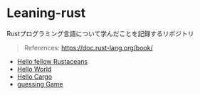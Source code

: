 # Leaning-rust

Rustプログラミング言語について学んだことを記録するリポジトリ

> References: https://doc.rust-lang.org/book/

- [Hello fellow Rustaceans](https://github.com/ittoku-ky73/leaning-rust/tree/main/projects/hello_fellow_rustaceans)
- [Hello World](https://github.com/ittoku-ky73/leaning-rust/tree/main/projects/hello_world)
- [Hello Cargo](https://github.com/ittoku-ky73/leaning-rust/tree/main/projects/hello_cargo)
- [guessing Game](https://github.com/ittoku-ky73/leaning-rust/tree/main/projects/guessing_game)
